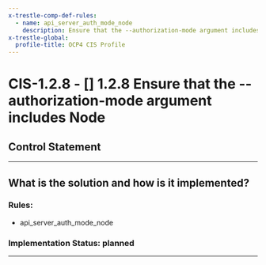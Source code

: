 ```yaml
---
x-trestle-comp-def-rules:
  - name: api_server_auth_mode_node
    description: Ensure that the --authorization-mode argument includes Node
x-trestle-global:
  profile-title: OCP4 CIS Profile
---
```


# CIS-1.2.8 - \[\] 1.2.8 Ensure that the --authorization-mode argument includes Node

## Control Statement

______________________________________________________________________

## What is the solution and how is it implemented?

<!-- For implementation status enter one of: implemented, partial, planned, alternative, not-applicable -->

<!-- Note that the list of rules under ### Rules: is read-only and changes will not be captured after assembly to JSON -->

### Rules:

  - api_server_auth_mode_node

### Implementation Status: planned

______________________________________________________________________
